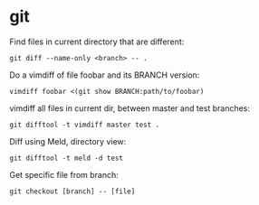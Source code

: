 # git

Find files in current directory that are different:  

    git diff --name-only <branch> -- .

Do a vimdiff of file foobar and its BRANCH version:  

    vimdiff foobar <(git show BRANCH:path/to/foobar)   

vimdiff all files in current dir, between master and test branches:  

    git difftool -t vimdiff master test .

Diff using Meld, directory view:  

    git difftool -t meld -d test

Get specific file from branch:  

    git checkout [branch] -- [file]

